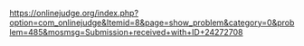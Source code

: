 https://onlinejudge.org/index.php?option=com_onlinejudge&Itemid=8&page=show_problem&category=0&problem=485&mosmsg=Submission+received+with+ID+24272708